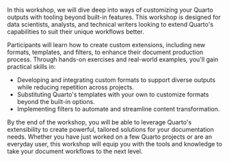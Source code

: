 In this workshop, we will dive deep into ways of customizing your Quarto outputs with tooling beyond built-in features. This workshop is designed for data scientists, analysts, and technical writers looking to extend Quarto's capabilities to suit their unique workflows better.

Participants will learn how to create custom extensions, including new formats, templates, and filters, to enhance their document production process. Through hands-on exercises and real-world examples, you'll gain practical skills in:

* Developing and integrating custom formats to support diverse outputs while reducing repetition across projects.
* Substituting Quarto's templates with your own to customize formats beyond the built-in options.
* Implementing filters to automate and streamline content transformation.

By the end of the workshop, you will be able to leverage Quarto's extensibility to create powerful, tailored solutions for your documentation needs. Whether you have just worked on a few Quarto projects or are an everyday user, this workshop will equip you with the tools and knowledge to take your document workflows to the next level.
